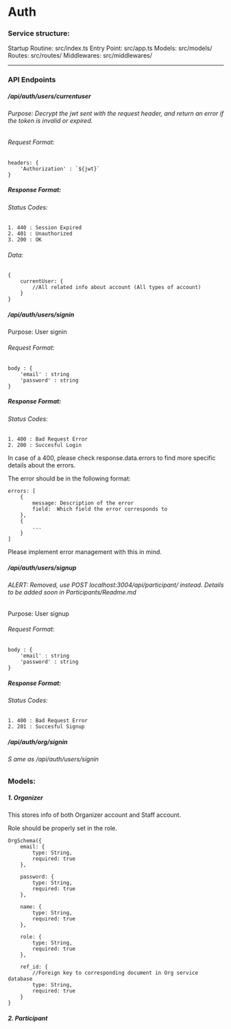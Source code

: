 # Auth

### Service structure:

Startup Routine: src/index.ts
Entry Point: src/app.ts
Models: src/models/
Routes: src/routes/
Middlewares: src/middlewares/


***

### API Endpoints


##### /api/auth/users/currentuser

###### Purpose: Decrypt the jwt sent with the request header, and return an error if the token is invalid or expired.

###### Request Format: 

```
headers: {
    'Authorization' : `${jwt}`
}
```

##### Response Format:

###### Status Codes:
    1. 440 : Session Expired
    2. 401 : Unauthorized
    3. 200 : OK

###### Data:

```
{
    currentUser: {
        //All related info about account (All types of account)
    }
}
```

##### /api/auth/users/signin

Purpose: User signin

###### Request Format:

```
body : {
    'email' : string
    'password' : string
}
```

##### Response Format:

###### Status Codes:
    1. 400 : Bad Request Error
    2. 200 : Succesful Login

In case of a 400, please check response.data.errors to find more specific details about the errors.

The error should be in the following format:

```
errors: [
    {
        message: Description of the error
        field:  Which field the error corresponds to
    },
    {
        ...
    }
]
```

Please implement error management with this in mind.


##### /api/auth/users/signup
###### ALERT: Removed, use POST localhost:3004/api/participant/ instead. Details to be added soon in Participants/Readme.md

Purpose: User signup

###### Request Format:

```
body : {
    'email' : string
    'password' : string
}
```

##### Response Format:

###### Status Codes:
    1. 400 : Bad Request Error
    2. 201 : Succesful Signup

##### /api/auth/org/signin

###### S ame as /api/auth/users/signin


### Models:
##### 1. Organizer

This stores info of both Organizer account and Staff account.

Role should be properly set in the role.

```
OrgSchema({
    email: {
        type: String,
        required: true
    },

    password: {
        type: String,
        required: true
    },

    name: {
        type: String,
        required: true
    },

    role: {
        type: String,
        required: true
    },

    ref_id: {
        //Foreign key to corresponding document in Org service database
        type: String,
        required: true
    }
}
```

##### 2. Participant
